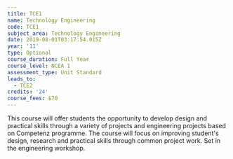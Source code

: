 ```yaml
---
title: TCE1
name: Technology Engineering
code: TCE1
subject_area: Technology Engineering
date: 2019-08-01T03:17:54.015Z
year: '11'
type: Optional
course_duration: Full Year
course_level: NCEA 1
assessment_type: Unit Standard
leads_to:
  - TCE2
credits: '24'
course_fees: $70
---
```

This course will offer students the opportunity to develop design and practical skills through a variety of projects and engineering projects based on Competenz programme. The course will focus on improving student's design, research and practical skills through common project work. Set in the engineering workshop.
